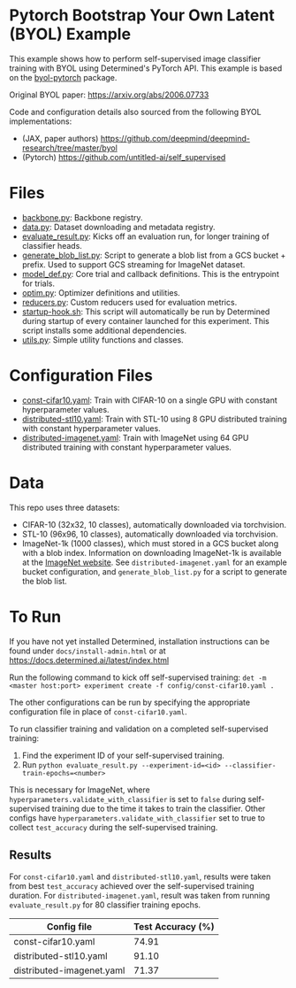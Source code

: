 # Pytorch Bootstrap Your Own Latent (BYOL) Example

This example shows how to perform self-supervised image classifier training with BYOL using
Determined's PyTorch API.  This example is based on the [byol-pytorch](https://github.com/lucidrains/byol-pytorch/tree/master/byol_pytorch) package.

Original BYOL paper: https://arxiv.org/abs/2006.07733

Code and configuration details also sourced from the following BYOL implementations:
  - (JAX, paper authors) https://github.com/deepmind/deepmind-research/tree/master/byol
  - (Pytorch) https://github.com/untitled-ai/self_supervised

# Files
* [backbone.py](backbone.py): Backbone registry.
* [data.py](data.py): Dataset downloading and metadata registry.
* [evaluate_result.py](evaluate_result.py): Kicks off an evaluation run, for longer training of classifier heads.
* [generate_blob_list.py](generate_blob_list.py): Script to generate a blob list from a GCS bucket + prefix.  Used to support GCS streaming for ImageNet dataset.
* [model_def.py](model_def.py): Core trial and callback definitions.  This is the entrypoint for trials.
* [optim.py](optim.py): Optimizer definitions and utilities.
* [reducers.py](reducers.py): Custom reducers used for evaluation metrics.
* [startup-hook.sh](startup-hook.sh): This script will automatically be run by Determined during startup of every container launched for this experiment.  This script installs some additional dependencies.
* [utils.py](utils.py): Simple utility functions and classes.

# Configuration Files
* [const-cifar10.yaml](const-cifar10.yaml): Train with CIFAR-10 on a single GPU with constant hyperparameter values.
* [distributed-stl10.yaml](distributed-stl10.yaml): Train with STL-10 using 8 GPU distributed training with constant hyperparameter values.
* [distributed-imagenet.yaml](distributed-imagenet.yaml): Train with ImageNet using 64 GPU distributed training with constant hyperparameter values.

# Data
This repo uses three datasets:
- CIFAR-10 (32x32, 10 classes), automatically downloaded via torchvision.
- STL-10 (96x96, 10 classes), automatically downloaded via torchvision.
- ImageNet-1k (1000 classes), which must stored in a GCS bucket along with a blob index.  Information on downloading ImageNet-1k is available at the [ImageNet website](https://image-net.org/download.php).  See `distributed-imagenet.yaml` for an example bucket configuration, and `generate_blob_list.py` for a script to generate the blob list.

# To Run
If you have not yet installed Determined, installation instructions can be found under `docs/install-admin.html` or at https://docs.determined.ai/latest/index.html

Run the following command to kick off self-supervised training: `det -m <master host:port> experiment create -f config/const-cifar10.yaml .`

The other configurations can be run by specifying the appropriate configuration file in place of `const-cifar10.yaml`.


To run classifier training and validation on a completed self-supervised training:

1. Find the experiment ID of your self-supervised training.
2. Run `python evaluate_result.py --experiment-id=<id> --classifier-train-epochs=<number>`

This is necessary for ImageNet, where `hyperparameters.validate_with_classifier` is set to `false` during self-supervised training due to the time it takes to train the classifier.  Other configs have `hyperparameters.validate_with_classifier` set to true to collect `test_accuracy` during the self-supervised training.


## Results

For `const-cifar10.yaml` and `distributed-stl10.yaml`, results were taken from best `test_accuracy` achieved over the self-supervised training duration.  For `distributed-imagenet.yaml`, result was taken from running `evaluate_result.py` for 80 classifier training epochs.

| Config file | Test Accuracy (%) |
| ----------- | ------------- |
| const-cifar10.yaml | 74.91 |
| distributed-stl10.yaml | 91.10 |
| distributed-imagenet.yaml | 71.37 |